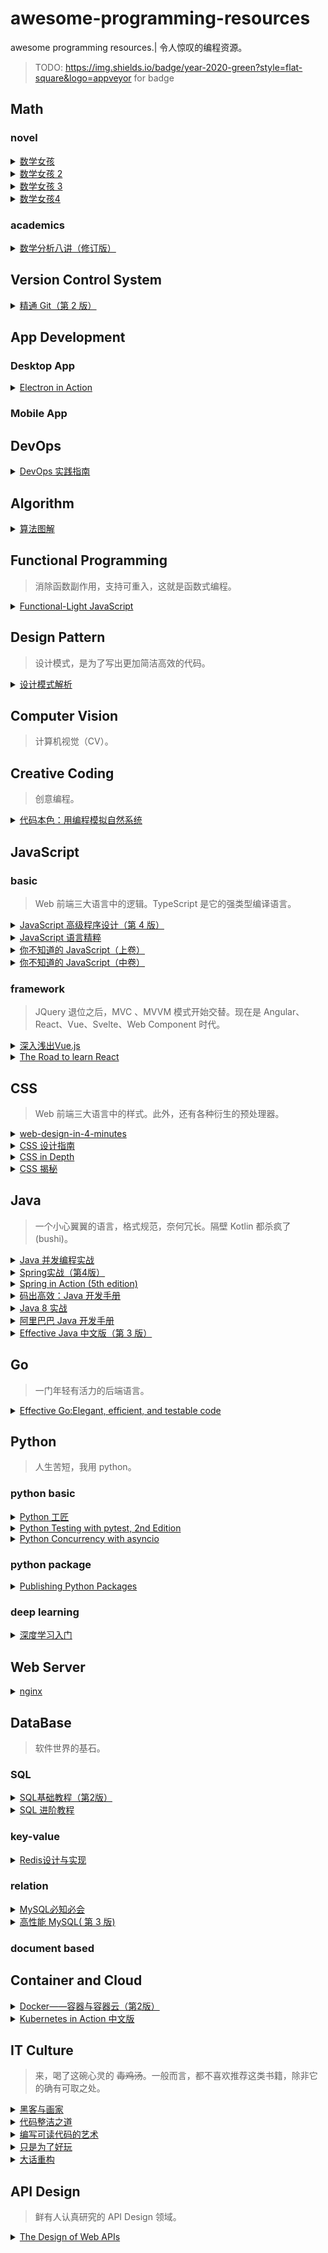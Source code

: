 # awesome-programming-resources
awesome programming resources.| 令人惊叹的编程资源。
> TODO: https://img.shields.io/badge/year-2020-green?style=flat-square&logo=appveyor for badge
## Math
### novel
<details>
    <summary>
        <a href="https://book.douban.com/subject/26677354/">数学女孩</a>
    </summary>
    梦开始的地方。其实是披着小说外衣的数学证明题集，但有着一种独特的浪漫。可能这就是轻小说的魅力吧。 <code>year:2016</code> <code>page:327</code> <code>level:L</code>
</details>              
<details>
    <summary>
        <a href="https://book.douban.com/subject/26681597/">数学女孩 2</a>
    </summary>
    第二季。守关 BOSS 是费马大定理。 <code>year:2015</code> <code>page:368</code> <code>level:H</code>
</details>              
<details>
    <summary>
        <a href="https://book.douban.com/subject/27193490/">数学女孩 3</a>
    </summary>
    第三季。守关 BOSS 是哥德尔不完备定理。 <code>year:2017</code> <code>page:406</code> <code>level:H</code>
</details>              
<details>
    <summary>
        <a href="https://book.douban.com/subject/33444625/">数学女孩4</a>
    </summary>
    第四季。主要讲随机算法。 <code>year:2019</code> <code>page:504</code> <code>level:L</code>
</details>              
### academics
<details>
    <summary>
        <a href="https://book.douban.com/subject/26593890/">数学分析八讲（修订版）</a>
    </summary>
    一份简洁的数学分析介绍。 <code>year:2015</code> <code>page:175</code> <code>level:M</code>
</details>              
## Version Control System
<details>
    <summary>
        <a href="https://book.douban.com/subject/27133267/">精通 Git（第 2 版）</a>
    </summary>
    Git 版本控制的入门书，由浅入深，可以酌情阅读。 <code>year:2017</code> <code>page:420</code> <code>level:L</code>
</details>              
## App Development
### Desktop App
<details>
    <summary>
        <a href="https://book.douban.com/subject/30346427/">Electron in Action</a>
    </summary>
    关于 Electron 实战的一本务实落地的书籍。配套代码基本可运行。 <code>year:2018</code> <code>page:376</code> <code>level:L</code>
</details>              
### Mobile App
## DevOps
<details>
    <summary>
        <a href="https://book.douban.com/subject/30186150/">DevOps 实践指南</a>
    </summary>
    运维相关经验之谈。 <code>year:2018</code> <code>page:328</code> <code>level:L</code>
</details>              
## Algorithm
<details>
    <summary>
        <a href="https://book.douban.com/subject/26979890/">算法图解</a>
    </summary>
    算法入门书籍，有大量图解，拆解算法过程。 <code>year:2017</code> <code>page:196</code> <code>level:L</code>
</details>              
## Functional Programming
> 消除函数副作用，支持可重入，这就是函数式编程。
<details>
    <summary>
        <a href="https://book.douban.com/subject/35002560/">Functional-Light JavaScript</a>
    </summary>
    JavaScript 中平衡、实用的 FP。 <code>year:2017</code> <code>page:388</code> <code>level:M</code>
</details>              
## Design Pattern
> 设计模式，是为了写出更加简洁高效的代码。
<details>
    <summary>
        <a href="https://book.douban.com/subject/1850191/">设计模式解析</a>
    </summary>
    优秀的设计模式入门书籍。 <code>year:2006</code> <code>page:296</code> <code>level:L</code>
</details>              
## Computer Vision
> 计算机视觉（CV）。
## Creative Coding
> 创意编程。
<details>
    <summary>
        <a href="https://book.douban.com/subject/26264736/">代码本色：用编程模拟自然系统</a>
    </summary>
    一份浪漫的代码艺术，使用 p5.js 模拟自然系统。 <code>year:2014</code> <code>page:401</code> <code>level:L</code>
</details>              
## JavaScript
### basic
> Web 前端三大语言中的逻辑。TypeScript 是它的强类型编译语言。
<details>
    <summary>
        <a href="https://book.douban.com/subject/35175321/">JavaScript 高级程序设计（第 4 版）</a>
    </summary>
    JavaScript 基础入门书籍，涵盖面很广，可以作为提纲。 <code>year:2020</code> <code>page:888</code> <code>level:L</code>
</details>              
<details>
    <summary>
        <a href="https://book.douban.com/subject/11874748/">JavaScript 语言精粹</a>
    </summary>
    时代的眼泪。它是 ES6 语法之前的 JS 精髓书籍，即使过时但其中一些思路依旧闪烁光芒。 <code>year:2012</code> <code>page:155</code> <code>level:L</code>
</details>              
<details>
    <summary>
        <a href="https://book.douban.com/subject/26351021/">你不知道的 JavaScript（上卷）</a>
    </summary>
    js 作用域和闭包，this 和对象原型。 <code>year:2015</code> <code>page:195</code> <code>level:H</code>
</details>              
<details>
    <summary>
        <a href="https://book.douban.com/subject/26854244/">你不知道的 JavaScript（中卷）</a>
    </summary>
    类型和语法，异步和性能。 <code>year:2016</code> <code>page:358</code> <code>level:H</code>
</details>              
### framework
> JQuery 退位之后，MVC 、MVVM 模式开始交替。现在是 Angular、React、Vue、Svelte、Web Component 时代。
<details>
    <summary>
        <a href="https://book.douban.com/subject/32581281/">深入浅出Vue.js</a>
    </summary>
    关于 Vue 2.x 源码设计原理的说明。语言稍微欠缺流畅，部分章节讲解不够透彻。总体而言可以阅读。 <code>year:2019</code> <code>page:282</code> <code>level:M</code>
</details>              
<details>
    <summary>
        <a href="https://book.douban.com/subject/30327479/">The Road to learn React</a>
    </summary>
    很好的 React 入门书籍之一。代码规范，语言简洁。描述了版本特性演化、技术选型方案对比。 <code>year:2017</code> <code>page:197</code> <code>level:L</code>
</details>              
## CSS
> Web 前端三大语言中的样式。此外，还有各种衍生的预处理器。
<details>
    <summary>
        <a href="https://github.com/jgthms/web-design-in-4-minutes">web-design-in-4-minutes</a>
    </summary>
    一个非常简洁的CSS入门启发例子。也许并不需要4分钟。 <code>year:2018</code> <code>page:8</code> <code>level:L</code>
</details>              
<details>
    <summary>
        <a href="https://book.douban.com/subject/23123255/">CSS 设计指南</a>
    </summary>
    很好的 CSS 入门书籍。语言简洁扼要，思路清晰，涵盖响应式设计。 <code>year:2013</code> <code>page:288</code> <code>level:L</code>
</details>              
<details>
    <summary>
        <a href="https://book.douban.com/subject/26887948/">CSS in Depth</a>
    </summary>
    CSS 进阶书籍。娓娓道来的 CSS 发展历史，与各个时代下的局限性。 <code>year:2017</code> <code>page:500</code> <code>level:L</code>
</details>              
<details>
    <summary>
        <a href="https://book.douban.com/subject/26745943/">CSS 揭秘</a>
    </summary>
    CSS 特效作品集。内容实用，融数学、艺术、审美于一身。  <code>year:2016</code> <code>page:260</code> <code>level:L</code>
</details>              
## Java
> 一个小心翼翼的语言，格式规范，奈何冗长。隔壁 Kotlin 都杀疯了 (bushi)。
<details>
    <summary>
        <a href="https://book.douban.com/subject/10484692/">Java 并发编程实战</a>
    </summary>
    Java 并发编程入门神书，篇幅简洁，代码规范。 <code>year:2020</code> <code>page:293</code> <code>level:M</code>
</details>              
<details>
    <summary>
        <a href="https://book.douban.com/subject/26767354/">Spring实战（第4版）</a>
    </summary>
    Spring 4.x 版本，内容涵盖面很广。 <code>year:2016</code> <code>page:577</code> <code>level:L</code>
</details>              
<details>
    <summary>
        <a href="https://book.douban.com/subject/30346440/">Spring in Action (5th edition)</a>
    </summary>
    较好的 Spring 5.0+ 入门书籍。 <code>year:2018</code> <code>page:520</code> <code>level:L</code>
</details>              
<details>
    <summary>
        <a href="https://book.douban.com/subject/30333948/">码出高效：Java 开发手册</a>
    </summary>
    提纲挈领的 Java 开发好书。 <code>year:2018</code> <code>page:304</code> <code>level:L</code>
</details>              
<details>
    <summary>
        <a href="https://book.douban.com/subject/26772632/">Java 8 实战</a>
    </summary>
    对 Java8 新特性的细致讲解。 <code>year:2016</code> <code>page:349</code> <code>level:L</code>
</details>              
<details>
    <summary>
        <a href="https://book.douban.com/subject/27605355/">阿里巴巴 Java 开发手册</a>
    </summary>
    超级简洁的 Java 开发实践规约，偏实践，可以参考。 <code>year:2018</code> <code>page:112</code> <code>level:L</code>
</details>              
<details>
    <summary>
        <a href="https://book.douban.com/subject/30412517/">Effective Java 中文版（第 3 版）</a>
    </summary>
    Java 编程的 90 个经验总结，内容较深。 <code>year:2018</code> <code>page:311</code> <code>level:H</code>
</details>              
## Go
> 一门年轻有活力的后端语言。
<details>
    <summary>
        <a href="https://www.manning.com/books/effective-go">Effective Go:Elegant, efficient, and testable code</a>
    </summary>
    4星。偏实战，中阶级别。语言有些冗余和跳跃，配套代码只有最终版本。论述主题主要为可测试性、可维护性、协程并发。 <code>year:2023</code> <code>page:300+</code> <code>level:M</code>
</details>              
## Python
> 人生苦短，我用 python。
### python basic
<details>
    <summary>
        <a href="https://book.douban.com/subject/35723705/">Python 工匠</a>
    </summary>
    优秀的 python 入门书籍之一。 <code>year:2022</code> <code>page:382</code> <code>level:L</code>
</details>              
<details>
    <summary>
        <a href="https://book.douban.com/subject/35852243/">Python Testing with pytest, 2nd Edition</a>
    </summary>
    测试。pytest的全方位讲解，配套代码循循渐进。 <code>year:2022</code> <code>page:274</code> <code>level:L</code>
</details>              
<details>
    <summary>
        <a href="https://book.douban.com/subject/35219949/">Python Concurrency with asyncio</a>
    </summary>
    神作。并发，并行，多线程，多进程，协程，事件轮询，异步等，尽在此书。 <code>year:2021</code> <code>page:325</code> <code>level:M</code>
</details>              
### python package
<details>
    <summary>
        <a href="https://book.douban.com/subject/35662780/">Publishing Python Packages</a>
    </summary>
    开发 python package 的入门参考指南。 <code>year:2022</code> <code>page:275</code> <code>level:L</code>
</details>              
### deep learning
<details>
    <summary>
        <a href="https://book.douban.com/subject/30270959/">深度学习入门</a>
    </summary>
    手把手教你如何从 0 开始搭建一个神经网络。 <code>year:2018</code> <code>page:285</code> <code>level:L</code>
</details>              
## Web Server
<details>
    <summary>
        <a href="https://book.douban.com/subject/26350103/">nginx</a>
    </summary>
    简洁的 nginx 入门配置菜谱书。 <code>year:2016</code> <code>page:250</code> <code>level:L</code>
</details>              
## DataBase
> 软件世界的基石。
### SQL
<details>
    <summary>
        <a href="https://book.douban.com/subject/27055712/">SQL基础教程（第2版）</a>
    </summary>
    SQL 入门书籍。语言严谨，内容充实。 <code>year:2017</code> <code>page:336</code> <code>level:L</code>
</details>              
<details>
    <summary>
        <a href="https://book.douban.com/subject/27194738/">SQL 进阶教程</a>
    </summary>
    SQL 进阶书籍。在这个世界上，无论看起来多么普通的事物，背后总是隐藏着深刻的原理。 <code>year:2017</code> <code>page:316</code> <code>level:M</code>
</details>              
### key-value
<details>
    <summary>
        <a href="https://book.douban.com/subject/25900156/">Redis设计与实现</a>
    </summary>
    Redis 3.x 版本功能说明，含有源码设计原理讲解。 <code>year:2014</code> <code>page:388</code> <code>level:H</code>
</details>              
### relation
<details>
    <summary>
        <a href="https://book.douban.com/subject/3354490/">MySQL必知必会</a>
    </summary>
    短小精悍的入门导读。 <code>year:2009</code> <code>page:241</code> <code>level:L</code>
</details>              
<details>
    <summary>
        <a href="https://book.douban.com/subject/23008813/">高性能 MySQL( 第 3 版)</a>
    </summary>
    讲解 MySQL 性能优化：字段、查询、索引、配置等。 <code>year:2013</code> <code>page:764</code> <code>level:M</code>
</details>              
### document based
## Container and Cloud
<details>
    <summary>
        <a href="https://book.douban.com/subject/26894736/">Docker——容器与容器云（第2版）</a>
    </summary>
    容器原理解读，深挖源代码和底层设计，内容很有深度。 <code>year:2016</code> <code>page:472</code> <code>level:H</code>
</details>              
<details>
    <summary>
        <a href="https://book.douban.com/subject/30418855/">Kubernetes in Action 中文版</a>
    </summary>
    k8s 入门神书，非常推荐。行文流畅简洁，讲解深入浅出，清晰的架构流程图，知识点覆盖面广，实践性极强。 <code>year:2019</code> <code>page:592</code> <code>level:L</code>
</details>              
## IT Culture
> 来，喝了这碗心灵的 ~~毒鸡汤~~。一般而言，都不喜欢推荐这类书籍，除非它的确有可取之处。
<details>
    <summary>
        <a href="https://book.douban.com/subject/6021440/">黑客与画家</a>
    </summary>
    编程是一门艺术创作，自我驱动，以兴趣为导向的创作往往具有惊人的效果。 <code>year:2011</code> <code>page:264</code> <code>level:L</code>
</details>              
<details>
    <summary>
        <a href="https://book.douban.com/subject/26919457/">代码整洁之道</a>
    </summary>
    本书副标题：程序员的职业素养。 <code>year:2016</code> <code>page:170</code> <code>level:L</code>
</details>              
<details>
    <summary>
        <a href="https://book.douban.com/subject/10797189/">编写可读代码的艺术</a>
    </summary>
    论述代码可读性的时候会加上小例子，行文简洁流畅。  <code>year:2012</code> <code>page:240</code> <code>level:L</code>
</details>              
<details>
    <summary>
        <a href="https://book.douban.com/subject/25930025/">只是为了好玩</a>
    </summary>
    生活是为了追求快乐。 <code>year:2014</code> <code>page:255</code> <code>level:L</code>
</details>              
<details>
    <summary>
        <a href="https://book.douban.com/subject/25853677/">大话重构</a>
    </summary>
    语言接地气，Java 语言描述来讲解重构。 <code>year:2014</code> <code>page:268</code> <code>level:L</code>
</details>              
## API Design
> 鲜有人认真研究的 API Design 领域。
<details>
    <summary>
        <a href="https://book.douban.com/subject/34847654/">The Design of Web APIs</a>
    </summary>
    关于 Web API 设计细致的演化讲解。 <code>year:2019</code> <code>page:392</code> <code>level:L</code>
</details>              

